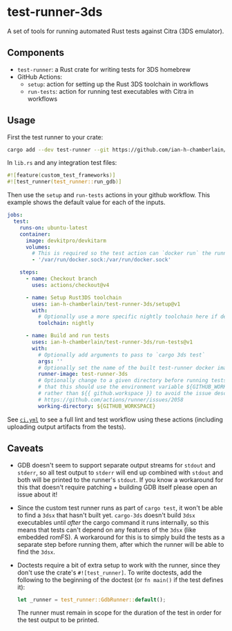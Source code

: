 # test-runner-3ds
<!-- TODO: better name! -->

A set of tools for running automated Rust tests against Citra (3DS emulator).

## Components

* `test-runner`: a Rust crate for writing tests for 3DS homebrew
* GitHub Actions:
  * `setup`: action for setting up the Rust 3DS toolchain in workflows
  * `run-tests`: action for running test executables with Citra in workflows

## Usage

First the test runner to your crate:

```sh
cargo add --dev test-runner --git https://github.com/ian-h-chamberlain/test-runner-3ds
```

In `lib.rs` and any integration test files:

```rs
#![feature(custom_test_frameworks)]
#![test_runner(test_runner::run_gdb)]
```

Then use the `setup` and `run-tests` actions in your github workflow. This
example shows the default value for each of the inputs.

```yml
jobs:
  test:
    runs-on: ubuntu-latest
    container:
      image: devkitpro/devkitarm
      volumes:
        # This is required so the test action can `docker run` the runner:
        - '/var/run/docker.sock:/var/run/docker.sock'

    steps:
      - name: Checkout branch
        uses: actions/checkout@v4

      - name: Setup Rust3DS toolchain
        uses: ian-h-chamberlain/test-runner-3ds/setup@v1
        with:
          # Optionally use a more specific nightly toolchain here if desired
          toolchain: nightly

      - name: Build and run tests
        uses: ian-h-chamberlain/test-runner-3ds/run-tests@v1
        with:
          # Optionally add arguments to pass to `cargo 3ds test`
          args: ''
          # Optionally set the name of the built test-runner docker image
          runner-image: test-runner-3ds
          # Optionally change to a given directory before running tests. Note
          # that this should use the environment variable ${GITHUB_WORKSPACE}
          # rather than ${{ github.workspace }} to avoid the issue described in
          # https://github.com/actions/runner/issues/2058
          working-directory: ${GITHUB_WORKSPACE}
```

See [`ci.yml`](.github/workflows/ci.yml) to see a full lint and test workflow
using these actions (including uploading output artifacts from the tests).

## Caveats

* GDB doesn't seem to support separate output streams for `stdout` and `stderr`,
  so all test output to `stderr` will end up combined with `stdout` and both will be
  printed to the runner's `stdout`. If you know a workaround for this that doesn't
  require patching + building GDB itself please open an issue about it!

* Since the custom test runner runs as part of `cargo test`, it won't be able to
  find a `3dsx` that hasn't built yet. `cargo-3ds` doesn't build `3dsx` executables until
  _after_ the cargo command it runs internally, so this means that tests can't depend
  on any features of the `3dsx` (like embedded romFS). A workaround for this is to
  simply build the tests as a separate step before running them, after which the
  runner will be able to find the `3dsx`.

* Doctests require a bit of extra setup to work with the runner, since they don't
  use the crate's `#![test_runner]`. To write doctests, add the following to the
  beginning of the doctest (or `fn main()` if the test defines it):

  ```rust
  let _runner = test_runner::GdbRunner::default();
  ```

  The runner must remain in scope for the duration of the test in order for
  the test output to be printed.
